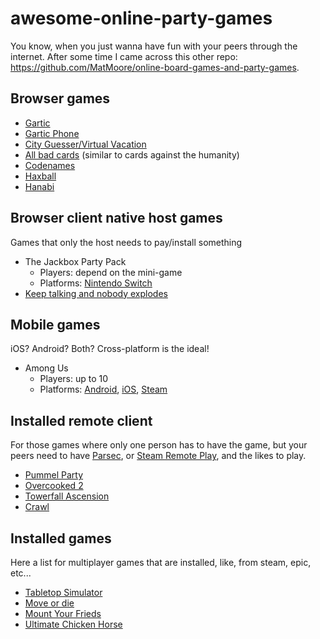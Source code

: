 # awesome-online-party-games
You know, when you just wanna have fun with your peers through the internet. After some time I came across this other repo: https://github.com/MatMoore/online-board-games-and-party-games.

## Browser games

- [Gartic](https://gartic.io/)
- [Gartic Phone](https://garticphone.com/)
- [City Guesser/Virtual Vacation](https://virtualvacation.us/private-room)
- [All bad cards](https://allbad.cards/) (similar to cards against the humanity)
- [Codenames](https://codenames.game/)
- [Haxball](https://haxball.com/)
- [Hanabi](https://hanabi.cards/)

## Browser client native host games

Games that only the host needs to pay/install something

- The Jackbox Party Pack
  - Players: depend on the mini-game
  - Platforms: [Nintendo Switch](https://www.nintendo.com/games/detail/the-jackbox-party-pack-switch/)
- [Keep talking and nobody explodes](https://keeptalkinggame.com/)

## Mobile games

iOS? Android? Both? Cross-platform is the ideal!

- Among Us
  - Players: up to 10
  - Platforms: [Android](https://play.google.com/store/apps/details?id=com.innersloth.spacemafia&hl=en&gl=US), [iOS](https://apps.apple.com/us/app/among-us/id1351168404), [Steam](https://store.steampowered.com/app/945360/Among_Us/)

## Installed remote client

For those games where only one person has to have the game, but your peers need to have [Parsec](https://parsec.app/), or [Steam Remote Play](https://store.steampowered.com/remoteplay), and the likes to play.

- [Pummel Party](https://store.steampowered.com/app/880940/Pummel_Party/)
- [Overcooked 2](https://store.steampowered.com/app/448510/Overcooked/)
- [Towerfall Ascension](https://store.steampowered.com/app/251470/TowerFall_Ascension/)
- [Crawl](https://store.steampowered.com/app/293780/Crawl/)

## Installed games

Here a list for multiplayer games that are installed, like, from steam, epic, etc...

- [Tabletop Simulator](https://store.steampowered.com/app/286160/Tabletop_Simulator/)
- [Move or die](https://store.steampowered.com/app/323850/Move_or_Die/)
- [Mount Your Frieds](https://store.steampowered.com/app/296470/Mount_Your_Friends/)
- [Ultimate Chicken Horse](https://store.steampowered.com/app/386940/Ultimate_Chicken_Horse/)
